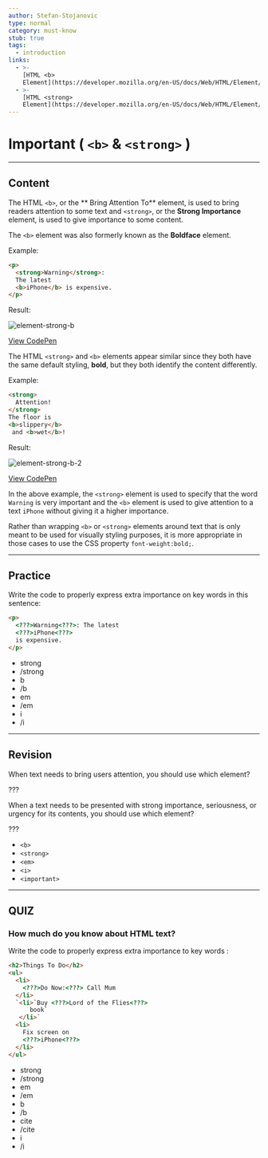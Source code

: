 ```yaml
---
author: Stefan-Stojanovic
type: normal
category: must-know
stub: true
tags:
  - introduction
links:
  - >-
    [HTML <b>
    Element](https://developer.mozilla.org/en-US/docs/Web/HTML/Element/b){documentation}
  - >-
    [HTML <strong>
    Element](https://developer.mozilla.org/en-US/docs/Web/HTML/Element/strong){documentation}
---
```


# Important ( `<b>` & `<strong>` )


---

## Content

The HTML `<b>`, or the ** Bring Attention To** element, is used to bring readers attention to some text and `<strong>`, or the **Strong Importance** element, is used to give importance to some content.

The `<b>` element was also formerly known as the **Boldface** element.

Example:

```html
<p>
  <strong>Warning</strong>:
  The latest
  <b>iPhone</b> is expensive.
</p>
```

Result:

![element-strong-b](https://img.enkipro.com/4a7c5e17ac6a527ee31eb43fcc59ccef.png)

[View CodePen](https://codepen.io/enkidevs/pen/mjRemb)

The HTML `<strong>` and `<b>` elements appear similar since they both have the same default styling, **bold**, but they both identify the content differently.

Example:

```html
<strong>
  Attention!
</strong>
The floor is
<b>slippery</b>
 and <b>wet</b>!
```

Result:

![element-strong-b-2](https://img.enkipro.com/e06f459f7551728301762b850638bacd.png)

[View CodePen](https://codepen.io/enkidevs/pen/NBdGvb)

In the above example, the `<strong>` element is used to specify that the word `Warning` is very important and the `<b>` element is used to give attention to a text `iPhone` without giving it a higher importance.

Rather than wrapping `<b>` or `<strong>` elements around text that is only meant to be used for visually styling purposes, it is more appropriate in those cases to use the CSS property `font-weight:bold;`.


---

## Practice

Write the code to properly express extra importance on key words in this sentence:

```html
<p>
  <???>Warning<???>: The latest
  <???>iPhone<???>
  is expensive.
</p>
```

- strong
- /strong
- b
- /b
- em
- /em
- i
- /i

---

## Revision

When text needs to bring users attention, you should use which element?

???

When a text needs to be presented with strong importance, seriousness, or urgency for its contents, you should use which element?

???

- `<b>`
- `<strong>`
- `<em>`
- `<i>`
- `<important>`


---

## QUIZ

### How much do you know about HTML text?

Write the code to properly express extra importance to key words :

```html
<h2>Things To Do</h2>
<ul>
  <li>
    <???>Do Now:<???> Call Mum
  </li>
  `<li>`Buy <???>Lord of the Flies<???>
      book`
   </li>`
  <li>
    Fix screen on
    <???>iPhone<???>
  </li>
</ul>
```

- strong
- /strong
- em
- /em
- b
- /b
- cite
- /cite
- i
- /i

